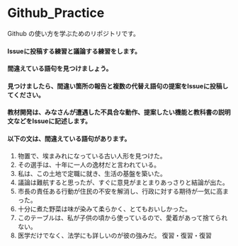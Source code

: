 # Github_Practice
Github の使い方を学ぶためのリポジトリです。

#### Issueに投稿する練習と議論する練習をします。
#### 間違えている語句を見つけましょう。
#### 見つけましたら、間違い箇所の報告と複数の代替え語句の提案をIssueに投稿してください。
#### 教材開発は、みなさんが遭遇した不具合な動作、提案したい機能と教科書の説明文などをIssueに記述します。
#### 以下の文は、間違えている語句があります。

1. 物置で、埃まみれになっている古い人形を見つけた。
2. その選手は、十年に一人の逸材だと言われている。
3. 私は、この土地で定職に就き、生活の基盤を築いた。
4. 議論は難航すると思ったが、すぐに意見がまとまりあっさりと結論が出た。
5. 市長の責任ある行動が住民の不安を解消し、行政に対する期待が一気に高まった。
6. 十分に煮た野菜は味が染みて柔らかく、とてもおいしかった。
7. このテーブルは、私が子供の頃から使っているので、愛着があって捨てられない。
8. 医学だけでなく、法学にも詳しいのが彼の強みだ。
復習・復習・復習